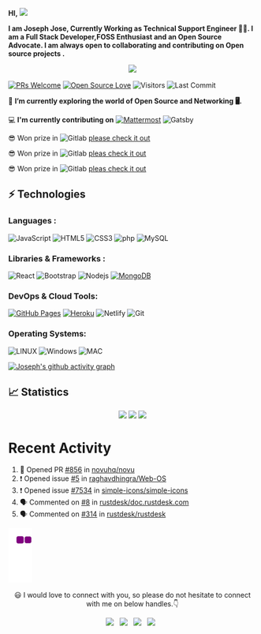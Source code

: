 **HI,**   <img src="https://raw.githubusercontent.com/aemmadi/aemmadi/master/wave.gif" width="30">

<p>
	
**I am Joseph Jose, Currently Working as Technical Support Engineer :man_technologist:. I am a Full Stack Developer,FOSS Enthusiast and an Open Source Advocate. I am always open to collaborating and contributing on Open source projects .**
</P>

<p align="center">
  <a href="https://github.com/DenverCoder1/readme-typing-svg"><img src="https://readme-typing-svg.herokuapp.com/?lines=Open+Source+Contributor;Fullstack+Developer;FOSS+Enthusiast;മലയാളി;&center=true&width=380&height=45"></a>
</p>

[![PRs Welcome](https://img.shields.io/badge/PRs-welcome-brightgreen.svg?style=flat&logo=github)](https://github.com/josephjosedev)
[![Open Source Love](https://badges.frapsoft.com/os/v2/open-source.svg?v=103)](https://github.com/josephjosedev)
<img alt="Visitors" src="https://komarev.com/ghpvc/?username=josephjosedev&style=flat&labelColor=black&logo=github&label=PROFILE+VIEWS&color=29bf12"/>
<img alt="Last Commit" src="https://img.shields.io/github/last-commit/josephjosedev/josephjosedev?logo=markdown&label=LAST+UPDATE&color=29bf12&style=flat">

🔭 **I’m currently exploring the world of Open Source and Networking :desktop_computer:.** <br/>

💻 **I'm currently contributing on** [![Mattermost](https://img.shields.io/badge/Mattermost-navy?\&style=plastic\&logo=mattermost\&logoColor=0058CC)](https://mattermost.com/) ![Gatsby](https://img.shields.io/badge/Gatsby-navy?\&style=plastic\&logo=gatsby\&logoColor=663399)

:sunglasses: Won prize in  ![Gitlab](https://img.shields.io/badge/GitLab%20Q4%202021%20Hackathon’s-120078.svg?\&style=plastic\&logo=gitlab\&logoColor=FCA121) [please check it out](https://forum.gitlab.com/t/announcing-gitlabs-q4-2022-hackathon-winners/65048)

:sunglasses: Won prize in ![Gitlab](https://img.shields.io/badge/GitLab%20Q1%202022%20Hackathon’s-120078.svg?\&style=plastic\&logo=gitlab\&logoColor=FCA121) [pleas check it out](https://forum.gitlab.com/t/announcing-gitlabs-q1-2022-hackathons-winners/68051)

:sunglasses: Won prize in ![Gitlab](https://img.shields.io/badge/GitLab%20Q2%202022%20Hackathon’s-120078.svg?\&style=plastic\&logo=gitlab\&logoColor=FCA121) [pleas check it out](https://forum.gitlab.com/t/announcing-gitlabs-q2-2022-hackathon-winners/71383)

## ⚡ Technologies

### Languages :
<!-- ![Java](https://img.shields.io/badge/-java-E34A86?style=flat-square&logo=java)
![Python](https://img.shields.io/badge/-Python-black?style=flat-square&logo=Python)
![C++](https://img.shields.io/badge/-C++-00599C?style=flat-square&logo=c) -->
![JavaScript](https://img.shields.io/badge/-JavaScript-black?style=flat-square&logo=javascript)
![HTML5](https://img.shields.io/badge/-HTML5-E34F26?style=flat-square&logo=html5&logoColor=white)
![CSS3](https://img.shields.io/badge/-CSS3-1572B6?style=flat-square&logo=css3)
![php](https://img.shields.io/badge/php-black.svg?\&style=flat-square\&logo=PHP\&logoColor=777BB4)
![MySQL](https://img.shields.io/badge/-MySQL-black?style=flat-square&logo=mysql)

### Libraries & Frameworks :

![React](https://img.shields.io/badge/-React-black?style=flat-square&logo=react)
![Bootstrap](https://img.shields.io/badge/-Bootstrap-563D7C?style=flat-square&logo=bootstrap)
![Nodejs](https://img.shields.io/badge/-Nodejs-black?style=flat-square&logo=Node.js)
<a href="#"><img alt="MongoDB" src ="https://img.shields.io/badge/MongoDB-%234ea94b.svg?logo=mongodb&logoColor=white"></a>
<!-- ![Redis](https://img.shields.io/badge/-Redis-black?style=flat-square&logo=Redis)
![ElasticSearch](https://img.shields.io/badge/-ElasticSearch-005571?style=flat-square&logo=elasticsearch)
![GraphQL](https://img.shields.io/badge/-GraphQL-E10098?style=flat-square&logo=graphql)
![Apollo GraphQL](https://img.shields.io/badge/-Apollo%20GraphQL-311C87?style=flat-square&logo=apollo-graphql)
![PostgreSQL](https://img.shields.io/badge/-PostgreSQL-336791?style=flat-square&logo=postgresql) -->
<!-- <a href="#"><img alt="Keras" src="https://img.shields.io/badge/Keras%20-%23D00000.svg?logo=Keras&logoColor=white"></a>
<a href="#"><img alt="Material Design" src="https://img.shields.io/badge/Material%20Design%20-%230081CB.svg?logo=material-design&logoColor=white"></a>
<a href="#"><img alt="NumPy" src="https://img.shields.io/badge/Numpy%20-%23013243.svg?logo=numpy&logoColor=white"></a>
<a href="#"><img alt="Pandas" src="https://img.shields.io/badge/Pandas%20-%23150458.svg?logo=pandas&logoColor=white"></a> -->

### DevOps & Cloud Tools:

<a href="#"><img alt="GitHub Pages" src="https://img.shields.io/badge/GitHub%20Pages-%23327FC7.svg?logo=github&logoColor=white"></a>
<a href="#"><img alt="Heroku" src="https://img.shields.io/badge/Heroku%20-%23430098.svg?logo=heroku&logoColor=white"></a>
![Netlify](https://img.shields.io/badge/-Netlify-darkblue?style=flat-square&logo=Netlify)
![Git](https://img.shields.io/badge/-Git-black?style=flat-square&logo=git)
<!-- ![Amazon AWS](https://img.shields.io/badge/Amazon%20AWS-232F3E?style=flat-square&logo=amazon-aws)
![Microsoft Azure](https://img.shields.io/badge/Microsoft%20Azure-232F7E?style=flat-square&logo=microsoft-azure)
![Google Cloud](https://img.shields.io/badge/Google%20Cloud-black?style=flat-square&logo=google-cloud)


<!-- <a href="#"><img alt="Postman" src="https://img.shields.io/badge/Postman-FF6C37?logo=postman&logoColor=white"></a>
<a href="#"><img alt="Vercel" src="https://img.shields.io/badge/Vercel%20-%23000000.svg?logo=vercel&logoColor=white"></a>
 -->

### Operating Systems:
![LINUX](https://img.shields.io/badge/linux-FCC624?logo=linux&logoColor=black&style=for-the-badge)
![Windows](https://img.shields.io/badge/windows-0078D6?logo=windows&logoColor=white&style=for-the-badge)
![MAC](https://img.shields.io/badge/MAC-white?logo=Apple&logoColor=black&style=for-the-badge)

 [![Joseph's github activity graph](https://activity-graph.herokuapp.com/graph?username=josephjosedev&theme=xcode)](https://git.io/starlightknown)
 
 
 
 ## 📈 Statistics
<p align="center">
	
<img width="48%" src="https://github-readme-stats.vercel.app/api?username=josephjosedev&show_icons=true&theme=tokyonight"/>
<img width="48%" src="https://github-readme-streak-stats.herokuapp.com/?user=josephjosedev&theme=tokyonight" />
<img height="180em" src="https://github-readme-stats.vercel.app/api/top-langs/?username=josephjosedev&theme=algolia"/>
	
</p>
	



# Recent Activity

<!--START_SECTION:activity-->
1. 💪 Opened PR [#856](https://github.com/novuhq/novu/pull/856) in [novuhq/novu](https://github.com/novuhq/novu)
2. ❗️ Opened issue [#5](https://github.com/raghavdhingra/Web-OS/issues/5) in [raghavdhingra/Web-OS](https://github.com/raghavdhingra/Web-OS)
3. ❗️ Opened issue [#7534](https://github.com/simple-icons/simple-icons/issues/7534) in [simple-icons/simple-icons](https://github.com/simple-icons/simple-icons)
4. 🗣 Commented on [#8](https://github.com/rustdesk/doc.rustdesk.com/issues/8) in [rustdesk/doc.rustdesk.com](https://github.com/rustdesk/doc.rustdesk.com)
5. 🗣 Commented on [#314](https://github.com/rustdesk/rustdesk/issues/314) in [rustdesk/rustdesk](https://github.com/rustdesk/rustdesk)
<!--END_SECTION:activity-->



<!-- 
<p align="center"><img width="50%" src="https://github-readme-stats.vercel.app/api?username=josephjosedev&show_icons=true" /></p> -->


 ![snakegif](https://github.com/josephjosedev/josephjosedev/blob/output/github-contribution-grid-snake.gif)
 
 <p align="center"> 😃 I would love to connect with you, so please do not hesitate to connect with me on below handles.👇</p>
 
 <p align="center">
 <a href="https://twitter.com/josephjose097"><img src="https://upload.wikimedia.org/wikipedia/fr/thumb/c/c8/Twitter_Bird.svg/1200px-Twitter_Bird.svg.png" width="25"></img></a>&nbsp;&nbsp;
 <a href="https://mastodon.social/web/@josephjose"><img src="https://upload.wikimedia.org/wikipedia/commons/thumb/4/48/Mastodon_Logotype_%28Simple%29.svg/953px-Mastodon_Logotype_%28Simple%29.svg.png" width="25"></img></a>&nbsp;&nbsp;
<a href="mailto:joseph.jose@tutanota.com"><img src="https://img.icons8.com/fluency/344/apple-mail.png" width="25"></img></a>&nbsp;&nbsp;
<a href="https://gitlab.com/josephjose"><img src="https://cdn.freebiesupply.com/logos/large/2x/gitlab-logo-svg-vector.svg" width="25"></img></a>&nbsp;&nbsp;
  
</p>



